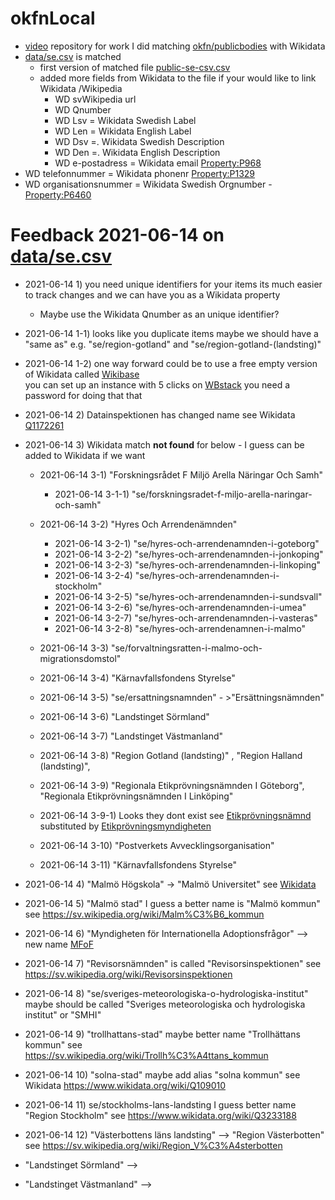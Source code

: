 # okfnLocal
* [video](https://youtu.be/1o2NTBnw1rE)
repository for work I did matching [okfn/publicbodies](https://github.com/okfn/publicbodies) with Wikidata 
* [data/se.csv](https://github.com/okfn/publicbodies/blob/master/data/se.csv) is matched 
  * first version of matched file [public-se-csv.csv](https://github.com/salgo60/okfnLocal/blob/main/public-se-csv.csv)
  * added more fields from Wikidata to the file if your would like to link Wikidata /Wikipedia
    * WD svWikipedia url
    * WD Qnumber
    * WD Lsv = Wikidata Swedish Label
    * WD Len = Wikidata English Label
    * WD Dsv =. Wikidata Swedish Description
    * WD Den =. Wikidata English Description
    * WD e-postadress = Wikidata email [Property:P968](https://www.wikidata.org/wiki/Property:P968)
* WD telefonnummer = Wikidata phonenr [Property:P1329](https://www.wikidata.org/wiki/Property:P1329)
* WD organisationsnummer = Wikidata Swedish Orgnumber  - [Property:P6460](https://www.wikidata.org/wiki/Property:P6460) 

# Feedback 2021-06-14  on [data/se.csv](https://github.com/okfn/publicbodies/blob/master/data/se.csv)

* 2021-06-14 1) you need unique identifiers for your items its much easier to track changes and we can have you as a Wikidata property
  * Maybe use the Wikidata Qnumber as an unique identifier?
* 2021-06-14 1-1) looks like you duplicate items maybe we should have a "same as" e.g. "se/region-gotland" and "se/region-gotland-(landsting)" 
* 2021-06-14 1-2) one way forward could be to use a free empty version of Wikidata called [Wikibase](https://wikiba.se/)  
you can set up an instance with 5 clicks on [WBstack](https://www.wbstack.com) you need a password for doing that that 

* 2021-06-14 2) Datainspektionen has changed name see Wikidata [Q1172261](https://www.wikidata.org/wiki/Q1172261)

* 2021-06-14 3) Wikidata match **not found** for below - I guess can be added to Wikidata if we want
  * 2021-06-14 3-1) "Forskningsrådet F Miljö Arella Näringar Och Samh"
    * 2021-06-14 3-1-1) "se/forskningsradet-f-miljo-arella-naringar-och-samh"
  * 2021-06-14 3-2) "Hyres Och Arrendenämnden" 
    * 2021-06-14 3-2-1) "se/hyres-och-arrendenamnden-i-goteborg"
    * 2021-06-14 3-2-2) "se/hyres-och-arrendenamnden-i-jonkoping"
    * 2021-06-14 3-2-3) "se/hyres-och-arrendenamnden-i-linkoping"
    * 2021-06-14 3-2-4) "se/hyres-och-arrendenamnden-i-stockholm"
    * 2021-06-14 3-2-5) "se/hyres-och-arrendenamnden-i-sundsvall"
    * 2021-06-14 3-2-6) "se/hyres-och-arrendenamnden-i-umea"
    * 2021-06-14 3-2-7) "se/hyres-och-arrendenamnden-i-vasteras"
    * 2021-06-14 3-2-8) "se/hyres-och-arrendenamnen-i-malmo"
  * 2021-06-14 3-3) "se/forvaltningsratten-i-malmo-och-migrationsdomstol"

  * 2021-06-14 3-4) "Kärnavfallsfondens Styrelse"
  * 2021-06-14 3-5) "se/ersattningsnamnden" - >"Ersättningsnämnden"
  * 2021-06-14 3-6) "Landstinget Sörmland"
  * 2021-06-14 3-7) "Landstinget Västmanland"
  * 2021-06-14 3-8) "Region Gotland (landsting)" , "Region Halland (landsting)",
  * 2021-06-14 3-9) "Regionala Etikprövningsnämnden I Göteborg", "Regionala Etikprövningsnämnden I Linköping"
  * 2021-06-14 3-9-1) Looks they dont exist see [Etikprövningsnämnd](https://sv.wikipedia.org/wiki/Etikpr%C3%B6vningsn%C3%A4mnd)  substituted by [Etikprövningsmyndigheten](https://sv.wikipedia.org/wiki/Etikpr%C3%B6vningsmyndigheten)
  * 2021-06-14 3-10) "Postverkets Avvecklingsorganisation"
  * 2021-06-14 3-11) "Kärnavfallsfondens Styrelse"

* 2021-06-14 4) "Malmö Högskola"  -> "Malmö Universitet" see [Wikidata](https://www.wikidata.org/wiki/Q977781) 
* 2021-06-14 5) "Malmö stad" I guess a better name is "Malmö kommun" see https://sv.wikipedia.org/wiki/Malm%C3%B6_kommun
* 2021-06-14 6) "Myndigheten för Internationella Adoptionsfrågor" --> new name [MFoF](https://www.bvadopt.se/Adoption-Aktuellt-MIA-har-bytt-namn-till-MFoF_DXNI-862974_)
* 2021-06-14 7) "Revisorsnämnden" is called "Revisorsinspektionen" see https://sv.wikipedia.org/wiki/Revisorsinspektionen
* 2021-06-14 8) "se/sveriges-meteorologiska-o-hydrologiska-institut" maybe should be called "Sveriges meteorologiska och hydrologiska institut" or "SMHI"
* 2021-06-14 9) "trollhattans-stad" maybe better name "Trollhättans kommun" see https://sv.wikipedia.org/wiki/Trollh%C3%A4ttans_kommun
* 2021-06-14 10) "solna-stad" maybe add alias "solna kommun" see Wikidata https://www.wikidata.org/wiki/Q109010
* 2021-06-14 11) se/stockholms-lans-landsting I guess better name "Region Stockholm" see https://www.wikidata.org/wiki/Q3233188
* 2021-06-14 12) "Västerbottens läns landsting" --> "Region Västerbotten" see https://sv.wikipedia.org/wiki/Region_V%C3%A4sterbotten
* "Landstinget Sörmland" --> 
* "Landstinget Västmanland" -->
